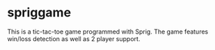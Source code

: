# spriggame
This is a tic-tac-toe game programmed with Sprig. The game features win/loss detection as well as 2 player support.
